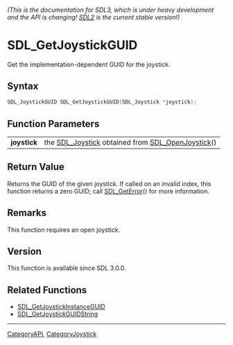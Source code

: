 ###### (This is the documentation for SDL3, which is under heavy development and the API is changing! [SDL2](https://wiki.libsdl.org/SDL2/) is the current stable version!)
# SDL_GetJoystickGUID

Get the implementation-dependent GUID for the joystick.

## Syntax

```c
SDL_JoystickGUID SDL_GetJoystickGUID(SDL_Joystick *joystick);

```

## Function Parameters

|                  |                                                                                       |
| ---------------- | ------------------------------------------------------------------------------------- |
| **joystick**     | the [SDL_Joystick](SDL_Joystick) obtained from [SDL_OpenJoystick](SDL_OpenJoystick)() |

## Return Value

Returns the GUID of the given joystick. If called on an invalid index, this
function returns a zero GUID; call [SDL_GetError](SDL_GetError)() for more
information.

## Remarks

This function requires an open joystick.

## Version

This function is available since SDL 3.0.0.

## Related Functions

* [SDL_GetJoystickInstanceGUID](SDL_GetJoystickInstanceGUID)
* [SDL_GetJoystickGUIDString](SDL_GetJoystickGUIDString)

----
[CategoryAPI](CategoryAPI), [CategoryJoystick](CategoryJoystick)

